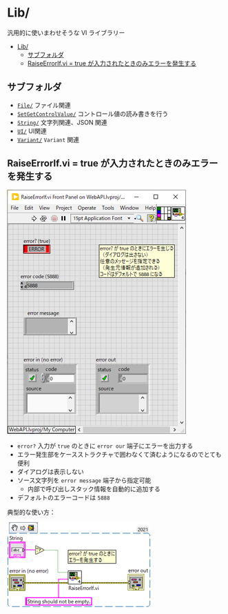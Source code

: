 Lib/
==

汎用的に使いまわせそうな VI ライブラリー

- [Lib/](#lib)
  - [サブフォルダ](#サブフォルダ)
  - [RaiseErrorIf.vi = true が入力されたときのみエラーを発生する](#raiseerrorifvi--true-が入力されたときのみエラーを発生する)

サブフォルダ
--

- [`File/`](File/) ファイル関連
- [`SetGetControlValue/`](SetGetControlValue/) コントロール値の読み書きを行う
- [`String/`](String/) 文字列関連、JSON 関連
- [`UI/`](UI/) UI関連
- [`Variant/`](Variant/) `Variant` 関連


RaiseErrorIf.vi = true が入力されたときのみエラーを発生する
--

![](image4md/pins-RaiseErrorIf.png)

- `error?` 入力が `true` のときに `error our` 端子にエラーを出力する
- エラー発生部をケースストラクチャで囲わなくて済むようになるのでとても便利
- ダイアログは表示しない
- ソース文字列を `error message` 端子から指定可能
  - 内部で呼び出しスタック情報を自動的に追加する
- デフォルトのエラーコードは `5888`

典型的な使い方：

![](image4md/example-RaiseErrorIf.png)
